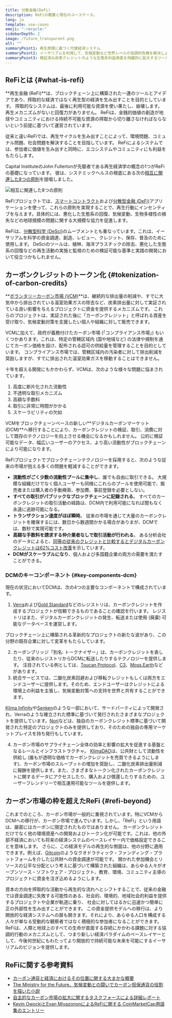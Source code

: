 ```yaml
---
title: 分散金融(DeFi)
description: ReFiの概要と現在のユースケース。
lang: ja
template: use-cases
emoji: ":recycle:"
sidebarDepth: 2
image: /future_transparent.png
alt: ""
summaryPoint1: 再生原理に基づく代替経済システム
summaryPoint2: イーサリアムを利用して、気候変動など世界レベルの協調的危機を解決しようとする試み
summaryPoint3: 検証済み炭素クレジットのような生態系利益資産を飛躍的に拡大するツール
---
```


## ReFiとは {#what-is-refi}

**再生金融 (ReFi)**は、ブロックチェーン上に構築された一連のツールとアイデアであり、搾取的な経済ではなく再生型の経済を生み出すことを目的としています。 搾取的なシステムは、最後に利用可能な資源を使い果たし、崩壊します。 再生メカニズムがないと回復力がありません。 ReFiは、金銭的価値の創造が地球やコミュニティにおける持続不可能な資源の搾取から切り離さなければならないという前提に基づいて運営されています。

従来と違いReFiでは、再生サイクルを生み出すことによって、環境問題、コミュナル問題、社会問題を解決することを目指しています。 ReFiによるシステムでは、参加者に価値を生み出すと同時に、エコシステムやコミュニティにも利益をもたらします。

Capital InstituteのJohn Fullertonが先駆者である再生経済学の概念の1つがReFiの基礎になっています。 彼は、システミックヘルスの根底にある次の[相互に関連した8つの原則](https://capitalinstitute.org/8-principles-regenerative-economy/)を提唱しました。

![相互に関連した8つの原則](refi-regenerative-economy-diagram.png)

ReFiプロジェクトでは、[スマートコントラクト](/developers/docs/smart-contracts/)および[分散型金融 (DeFi)](/defi/)アプリケーションを使って、これらの原則を実現することで、再生行動にインセンティブを与えます。具体的には、悪化した生態系の回復、気候変動、生物多様性の損失などの地球規模の問題に関する大規模な協力を促進します。

ReFiは、[分散型科学 (DeSci)](/desci/)のムーブメントとも重なっています。これは、イーサリアムを科学の資金調達、創造、レビュー、クレジット、保存、普及のために使用します。 DeSciのツールは、植林、海洋プラスチックの除去、悪化した生態系の回復などの再生活動の実施と監視のための検証可能な基準と実践の開発において役立つかもしれません。

## カーボンクレジットのトークン化 {#tokenization-of-carbon-credits}

**[ボランタリーカーボン市場 (VCM)](https://climatefocus.com/so-what-voluntary-carbon-market-exactly/)**は、継続的な排出量の削減や、すでに大気中から排出されている温室効果ガスの除去など、炭素排出量に対して実証されている良い影響を与えるプロジェクトに資金を提供するメカニズムです。 これらのプロジェクトは、実証された後に「カーボンクレジット」と呼ばれる資産を受け取り、気候変動対策を支援したい個人や組織に対して販売できます。

VCMに加えて、政府が義務付けたカーボン市場 (「コンプライアンス市場」) もいくつかあります。これは、特定の管轄区域内 (国や地域など) の法律や規制を通じてカーボン価格を設け、配布される認可の供給量を管理することを目的としています。 コンプライアンス市場では、管轄区域内の汚染者に対して排出削減を奨励しますが、すでに排出された温室効果ガスを移動することはできません。

十年を超える開発にもかかわらず、VCMは、次のような様々な問題に悩まされています。

1. 高度に断片化された流動性
2. 不透明な取引メカニズム
3. 高額な手数料
4. 取引に非常に時間がかかる
5. スケーラビリティの欠如

VCMをブロックチェーンベースの新しい**デジタルカーボンマーケット (DCM)**へ移行することにより、カーボンクレジットの検証、取引、消費に対して既存のテクノロジーを向上させる機会になるかもしれません。 公的に検証可能なデータ、幅広いユーザーのアクセス、より高い流動性がブロックチェーンにより可能になります。

ReFiプロジェクトでブロックチェーンテクノロジーを採用すると、次のような従来の市場が抱える多くの問題を軽減することができます。

- **流動性がごく少数の流動性プールに集中し**、誰でも自由に取引できる。 大規模な組織だけでなく個人ユーザーも同様にこれらのプールを使用可能で、販売者または購入者の手動検索、参加費、事前登録を必要としない。
- **すべての取引がパブリックなブロックチェーンに記録される**。 すべてのカーボンクレジットの取引活動の経路は、DCM内で利用可能になれば間もなく永遠に追跡可能になる。
- **トランザクション速度がほぼ瞬時**。 従来の市場を通じて大量のカーボンクレジットを確保するには、数日から数週間かかる場合がありまが、DCMでは、数秒で実現可能です。
- **高額な手数料を請求する仲介業者なしで取引活動が行われる**。 ある分析会社のデータによると、[同等の従来のクレジットと比較するとデジタルカーボンクレジットは62%コスト改善](https://www.klimadao.finance/blog/klimadao-analysis-of-the-base-carbon-tonne)を示しています。
- **DCMがスケーラブルになり**、個人および多国籍企業の両方の需要を満たすことができる。

### DCMのキーコンポーネント {#key-components-dcm}

現在の状況においてDCMは、次の4つの主要なコンポーネントで構成されています。

1. [Verra](https://verra.org/project/vcs-program/registry-system/)および[Gold Standard](https://www.goldstandard.org/)などのレジストリは、カーボンクレジットを作成するプロジェクトが信頼できるものであることの確認を行います。 レジストリはまた、デジタルカーボンクレジットの発生、転送または使用 (廃棄) 可能なデータベースを運営します。

ブロックチェーン上に構築される革新的なプロジェクトの新たな波があり、この分野の既存企業に対して変革をもたらしています。

2. カーボンブリッジ「別名:  トークナイザー」は、カーボンクレジットを表したり、従来のレジストリからDCMに転送したりするテクノロジーを提供します。 注目されている例としては、[Toucan Protocol](https://toucan.earth/)、[C3](https://c3.app/)、[Moss.Earth](https://moss.earth/)などがあります。
3. 統合サービスでは、二酸化炭素回避および移転クレジットもしくは両方をエンドユーザーに提供します。そのため、エンドユーザーはクレジットによる環境上の利益を主張し、気候変動対策への支持を世界と共有することができます。

[Klima Infinity](https://www.klimadao.finance/infinity)や[Senken](https://senken.io/)のような一部において、サードパーティによって開発され、Verraのような確立された標準に基づいて発行されたさまざまなプロジェクトを提供しています。[Nori](https://nori.com/)などは、独自のカーボンクレジット標準に基づいて開発された特定のプロジェクトのみを提供しており、そのための独自の専用マーケットプレイスを持ち発行もしています。

4. カーボン市場のサプライチェーン全体の効率と影響の拡大を促進する基盤となるレールとインフラストラクチャ。 [KlimaDAO](http://klimadao.finance/)は、公共財として流動性を供給し (誰もが透明な価格でカーボンクレジットを売買できるようにします)、カーボン市場のスループットの増加を奨励し、二酸化炭素排出量削減に報酬を提供します。また、さまざまなトークン化されたカーボンクレジットに関するデータにアクセスしたり、購入および償還したりするための、ユーザーフレンドリーで相互運用可能なツールを提供します。

## カーボン市場の枠を超えたReFi {#refi-beyond}

これまでのところ、カーボン市場が一般的に重視されています。特にVCMからDCMへの移行が、カーボン市場で進んでいます。しかし、「ReFi」という用語は、厳密にはカーボンに限定されたものではありません。 カーボンクレジットだけでなく他の環境資産への開発およびトークン化が可能です。これは、他の外部不経済においても将来の経済システムのベースレイヤー内で価格設定できることを意味します。 さらに、この経済モデルの再生的な側面は、他の分野に適用できます。例えば、[Gitcoin](https://gitcoin.co/)のようなクオドラティック・ファンディング・プラットフォームを介した公共財への資金調達が可能です。 開かれた参加機会とリソースの公平な分配という考えに基づいて構築された組織は、あらゆる人々がオープンソース・ソフトウェア・プロジェクト、教育、環境、コミュニティ主導のプロジェクトに資金を注ぎ込めるようにします。

資本の方向を搾取的な活動から再生的な流れへとシフトすることで、従来の金融では資金調達に失敗する可能性のある、社会的、環境的、地域社会的利益を提供するプロジェクトや企業が軌道に乗り、 社会に対してはるかに迅速かつ簡単に正の外部性を生み出すことができます。 この資金提供モデルへの移行は、より開放的な経済システムへの扉も開きます。それにより、あらゆる人口を構成する人々が単なる受動的な観察者ではなく積極的な参加者になることができます。 ReFiは、人類と地球上のすべての生命が直面する存続にかかわる課題に対する協調的行動のメカニズムとして、つまり新しい経済パラダイムのベースレイヤーとして、今後何世紀にもわたってより開放的で持続可能な未来を可能にするイーサリアムのビジョンを提供します。

## ReFiに関する参考資料

- [カーボン通貨と経済におけるその位置に関する大まかな概要](https://www.klimadao.finance/blog/the-vision-of-a-carbon-currency)
- [The Ministry for the Future、気候変動との闘いでカーボン担保通貨の役割を描いた小説](https://en.wikipedia.org/wiki/The_Ministry_for_the_Future)
- [自主的なカーボン市場の拡大に関するタスクフォースによる詳細レポート](https://www.iif.com/Portals/1/Files/TSVCM_Report.pdf)
- [Kevin OwockiとEvan MiyazononによるReFiに関する CoinMarketCap用語集のエントリー](https://coinmarketcap.com/alexandria/glossary/regenerative-finance-refi)
